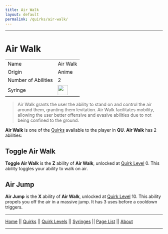 ```yaml
---
title: Air Walk
layout: default
permalink: /quirks/air-walk/
---
```

---

# Air Walk

| | |
| --- | --- |
| Name | Air Walk |
| Origin | Anime |
| Number of Abilities | 2 |
| Syringe | <img src="https://raw.githubusercontent.com/quirks-unchained/wiki/main/docs/assets/SyringeAirWalk.png" width="32"> |

> Air Walk grants the user the ability to stand on and control the air around them, granting them levitation. Air Walk facilitates mobility, allowing the user better offensive and evasive abilities due to not being confined to the ground.

**Air Walk** is one of the [Quirks](/wiki/quirks) available to the player in **QU**. **Air Walk** has 2 abilities:

## Toggle Air Walk 
**Toggle Air Walk** is the **Z** ability of **Air Walk**, unlocked at [Quirk Level](/wiki/quirk-levels) 0. This ability toggles your ability to walk on air.

## Air Jump
**Air Jump** is the **X** ability of **Air Walk**, unlocked at [Quirk Level](/wiki/quirk-levels) 10. This ability propels you off the air in a massive jump. It has 3 uses before a cooldown triggers.

---
[Home](/wiki/index.html) || [Quirks](/wiki/quirks) || [Quirk Levels](/wiki/quirk-levels) || [Syringes](/wiki/syringes) || [Page List](/wiki/pages) || [About](/wiki/about)

---
